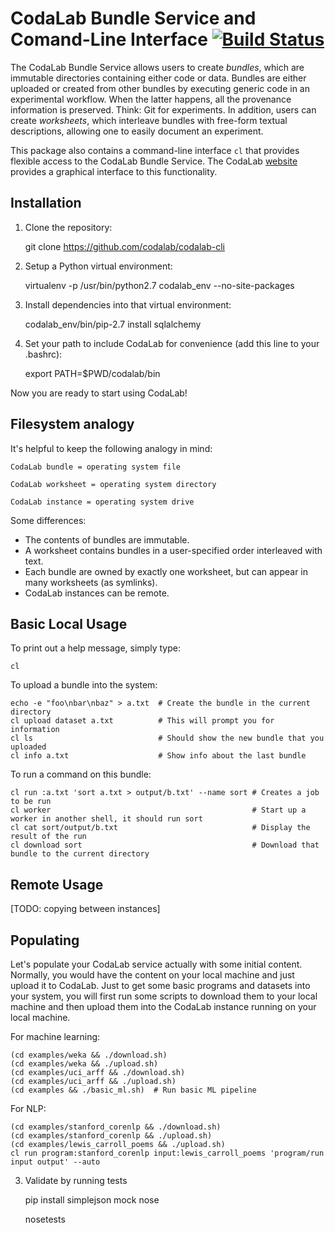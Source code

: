 # CodaLab Bundle Service and Comand-Line Interface [![Build Status](https://travis-ci.org/codalab/codalab-cli.png?branch=master)](https://travis-ci.org/codalab/codalab-cli)

The CodaLab Bundle Service allows users to create *bundles*, which are
immutable directories containing either code or data.  Bundles are either
uploaded or created from other bundles by executing generic code in an
experimental workflow.  When the latter happens, all the provenance information
is preserved.  Think: Git for experiments.  In addition, users can create
*worksheets*, which interleave bundles with free-form textual descriptions,
allowing one to easily document an experiment.

This package also contains a command-line interface `cl` that provides flexible
access to the CodaLab Bundle Service.  The CodaLab
[website](https://github.com/codalab/codalab) provides a graphical interface to
this functionality.

## Installation

1. Clone the repository:

    git clone https://github.com/codalab/codalab-cli

2. Setup a Python virtual environment:

    virtualenv -p /usr/bin/python2.7 codalab_env --no-site-packages

3. Install dependencies into that virtual environment:

    codalab_env/bin/pip-2.7 install sqlalchemy

4. Set your path to include CodaLab for convenience (add this line to your .bashrc):

    export PATH=$PWD/codalab/bin

Now you are ready to start using CodaLab!

## Filesystem analogy

It's helpful to keep the following analogy in mind:

    CodaLab bundle = operating system file

    CodaLab worksheet = operating system directory

    CodaLab instance = operating system drive

Some differences:

- The contents of bundles are immutable.
- A worksheet contains bundles in a user-specified order interleaved with text.
- Each bundle are owned by exactly one worksheet, but can appear in many
  worksheets (as symlinks).
- CodaLab instances can be remote.

## Basic Local Usage

To print out a help message, simply type:

    cl
    
To upload a bundle into the system:

    echo -e "foo\nbar\nbaz" > a.txt  # Create the bundle in the current directory
    cl upload dataset a.txt          # This will prompt you for information
    cl ls                            # Should show the new bundle that you uploaded
    cl info a.txt                    # Show info about the last bundle

To run a command on this bundle:

    cl run :a.txt 'sort a.txt > output/b.txt' --name sort # Creates a job to be run
    cl worker                                             # Start up a worker in another shell, it should run sort
    cl cat sort/output/b.txt                              # Display the result of the run
    cl download sort                                      # Download that bundle to the current directory

## Remote Usage

[TODO: copying between instances]

## Populating 

Let's populate your CodaLab service actually with some initial content.
Normally, you would have the content on your local machine and just upload it
to CodaLab.  Just to get some basic programs and datasets into your system, you
will first run some scripts to download them to your local machine and then
upload them into the CodaLab instance running on your local machine.

For machine learning:

    (cd examples/weka && ./download.sh)
    (cd examples/weka && ./upload.sh)
    (cd examples/uci_arff && ./download.sh)
    (cd examples/uci_arff && ./upload.sh)
    (cd examples && ./basic_ml.sh)  # Run basic ML pipeline

For NLP:

    (cd examples/stanford_corenlp && ./download.sh)
    (cd examples/stanford_corenlp && ./upload.sh)
    (cd examples/lewis_carroll_poems && ./upload.sh)
    cl run program:stanford_corenlp input:lewis_carroll_poems 'program/run input output' --auto


3. Validate by running tests

    pip install simplejson mock nose
    
    nosetests

